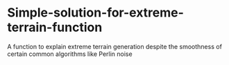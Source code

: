 # Simple-solution-for-extreme-terrain-function
A function to explain extreme terrain generation despite the smoothness of certain common algorithms like Perlin noise
